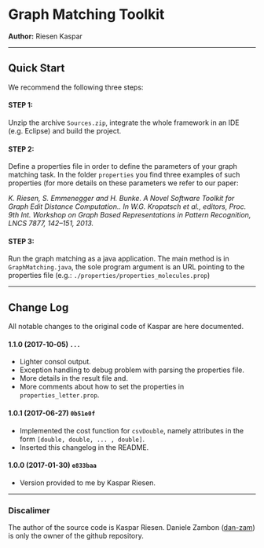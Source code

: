 # Graph Matching Toolkit 

**Author:** Riesen Kaspar 

---

## Quick Start

We recommend the following three steps:

#### STEP 1:
Unzip the archive `Sources.zip`, integrate the whole framework in an IDE (e.g. Eclipse) and build the project. 

#### STEP 2:
Define a properties file in order to define the parameters of your graph matching task. In the folder `properties` you find three examples of such properties (for more details on these parameters we refer to our paper: 

*K. Riesen, S. Emmenegger and H. Bunke. A Novel Software Toolkit for Graph Edit Distance Computation.. In W.G. Kropatsch et al., editors, Proc. 9th Int. Workshop on Graph Based Representations in Pattern Recognition, LNCS 7877, 142–151, 2013.*

#### STEP 3:
Run the graph matching as a java application. The main method is in `GraphMatching.java`, the sole program argument is an URL pointing to the properties file (e.g.: `./properties/properties_molecules.prop`)

---

## Change Log

All notable changes to the original code of Kaspar are here documented.

#### 1.1.0 (2017-10-05) `...`
* Lighter consol output.
* Exception handling to debug problem with parsing the properties file.
* More details in the result file and.
* More comments about how to set the properties in `properties_letter.prop`.

#### 1.0.1 (2017-06-27) `0b51e0f`
* Implemented the cost function for `csvDouble`, namely attributes in the form `[double, double, ... , double]`.
* Inserted this changelog in the README.

#### 1.0.0 (2017-01-30) `e833baa`
* Version provided to me by Kaspar Riesen.

---

### Discalimer

The author of the source code is Kaspar Riesen. 
Daniele Zambon ([dan-zam](https://github.com/dan-zam)) is only the owner of the github repository.